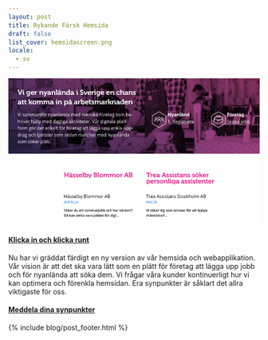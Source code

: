 ```yaml
---
layout: post
title: Rykande Färsk Hemsida
draft: false
list_cover: hemsidascreen.png
locale:
  - sv
---
```


![Hemsida](/assets/images/blog/hemsidascreen.png)

#### [Klicka in och klicka runt](https://justarrived.se/)


Nu har vi gräddat färdigt en ny version av vår hemsida och webapplikation. Vår vision är att det ska vara lätt som en plätt för företag att lägga upp jobb och för nyanlända att söka dem. Vi frågar våra kunder kontinuerligt hur vi kan optimera och förenkla hemsidan. Era synpunkter är såklart det allra viktigaste för oss.

#### [Meddela dina synpunkter](mailto:hej@justarrived.se)


{% include blog/post_footer.html %}
